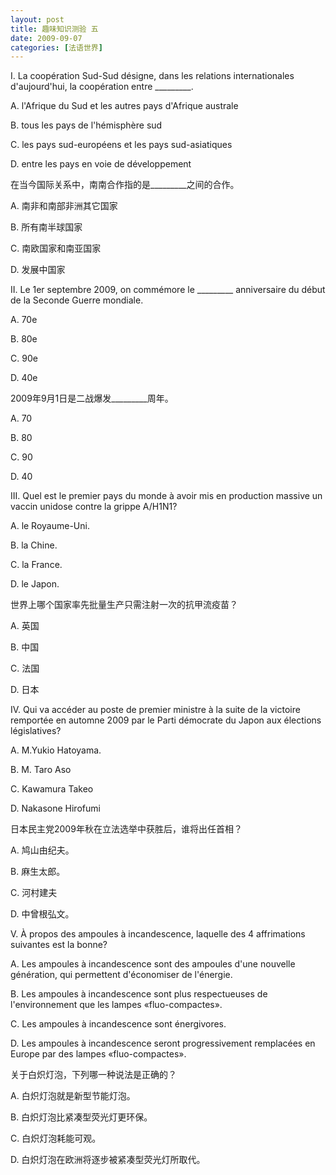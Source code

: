 ```yaml
---
layout: post
title: 趣味知识测验 五
date: 2009-09-07
categories: [法语世界]  
---
```


I. La coopération Sud-Sud désigne, dans les relations internationales d'aujourd'hui, la coopération entre _________.

A. l'Afrique du Sud et les autres pays d'Afrique australe

B. tous les pays de l'hémisphère sud

C. les pays sud-européens et les pays sud-asiatiques

D. entre les pays en voie de développement

在当今国际关系中，南南合作指的是_________之间的合作。

A. 南非和南部非洲其它国家

B. 所有南半球国家

C. 南欧国家和南亚国家

D. 发展中国家



II. Le 1er septembre 2009, on commémore le _________ anniversaire du début de la Seconde Guerre mondiale.

A. 70e

B. 80e

C. 90e

D. 40e

2009年9月1日是二战爆发_________周年。

A. 70

B. 80

C. 90

D. 40



III. Quel est le premier pays du monde à avoir mis en production massive un vaccin unidose contre la grippe A/H1N1?

A. le Royaume-Uni.

B. la Chine.

C. la France.

D. le Japon.

世界上哪个国家率先批量生产只需注射一次的抗甲流疫苗？

A. 英国

B. 中国

C. 法国

D. 日本



IV. Qui va accéder au poste de premier ministre à la suite de la victoire remportée en automne 2009 par le Parti démocrate du Japon aux élections législatives?

A. M.Yukio Hatoyama.

B. M. Taro Aso

C. Kawamura Takeo

D. Nakasone Hirofumi

日本民主党2009年秋在立法选举中获胜后，谁将出任首相？

A. 鸠山由纪夫。

B. 麻生太郎。

C. 河村建夫



D. 中曾根弘文。

V. À propos des ampoules à incandescence, laquelle des 4 affrimations suivantes est la bonne?

A. Les ampoules à incandescence sont des ampoules d'une nouvelle génération, qui permettent d'économiser de l'énergie.

B. Les ampoules à incandescence sont plus respectueuses de l'environnement que les lampes «fluo-compactes».

C. Les ampoules à incandescence sont énergivores.

D. Les ampoules à incandescence seront progressivement remplacées en Europe par des lampes «fluo-compactes».

关于白炽灯泡，下列哪一种说法是正确的？

A. 白炽灯泡就是新型节能灯泡。

B. 白炽灯泡比紧凑型荧光灯更环保。

C. 白炽灯泡耗能可观。

D. 白炽灯泡在欧洲将逐步被紧凑型荧光灯所取代。
